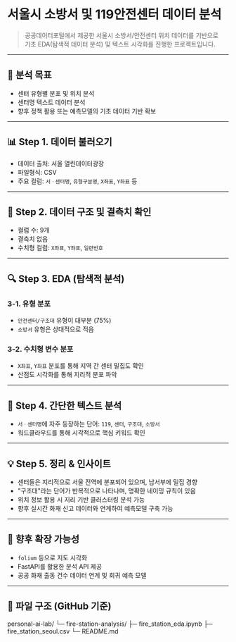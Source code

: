 # 서울시 소방서 및 119안전센터 데이터 분석

> 공공데이터포털에서 제공한 서울시 소방서/안전센터 위치 데이터를 기반으로  
기초 EDA(탐색적 데이터 분석) 및 텍스트 시각화를 진행한 프로젝트입니다.

---

## 📌 분석 목표

- 센터 유형별 분포 및 위치 분석
- 센터명 텍스트 데이터 분석
- 향후 정책 활용 또는 예측모델의 기초 데이터 기반 확보

---

## 📊 Step 1. 데이터 불러오기

- 데이터 출처: 서울 열린데이터광장
- 파일형식: CSV
- 주요 컬럼: `서ㆍ센터명`, `유형구분명`, `X좌표`, `Y좌표` 등

---

## 🧹 Step 2. 데이터 구조 및 결측치 확인

- 컬럼 수: 9개
- 결측치 없음
- 수치형 컬럼: `X좌표`, `Y좌표`, `일련번호`

---

## 🔍 Step 3. EDA (탐색적 분석)

### 3-1. 유형 분포
- `안전센터/구조대` 유형이 대부분 (75%)
- `소방서` 유형은 상대적으로 적음

### 3-2. 수치형 변수 분포
- `X좌표`, `Y좌표` 분포를 통해 지역 간 센터 밀집도 확인
- 산점도 시각화를 통해 지리적 분포 파악

---

## 🧠 Step 4. 간단한 텍스트 분석

- `서ㆍ센터명`에 자주 등장하는 단어: `119`, `센터`, `구조대`, `소방서`
- 워드클라우드를 통해 시각적으로 핵심 키워드 확인

---

## 💡 Step 5. 정리 & 인사이트

- 센터들은 지리적으로 서울 전역에 분포되어 있으며, 남서부에 밀집 경향
- "구조대"라는 단어가 반복적으로 나타나며, 명확한 네이밍 규칙이 있음
- 위치 정보 활용 시 지리 기반 클러스터링 분석 가능
- 향후 실시간 화재 신고 데이터와 연계하여 예측모델 구축 가능

---

## 🔗 향후 확장 가능성

- `folium` 등으로 지도 시각화
- FastAPI를 활용한 분석 API 제공
- 공공 화재 출동 건수 데이터 연계 및 회귀 예측 모델

---
## 📁 파일 구조 (GitHub 기준)
personal-ai-lab/
└─ fire-station-analysis/
   ├─ fire_station_eda.ipynb
   ├─ fire_station_seoul.csv
   └─ README.md
